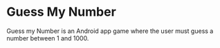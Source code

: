 # Guess My Number
Guess my Number is an Android app game where the user must guess a number between 1 and 1000. 
